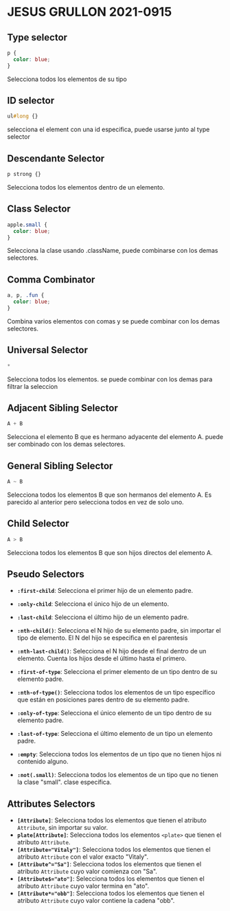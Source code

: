 # JESUS GRULLON 2021-0915 



## Type selector

```css
p {
  color: blue;
}

```
Selecciona todos los elementos de su tipo

## ID selector
```css
ul#long {}

```
selecciona el element con una id especifica, puede usarse junto al type selector

## Descendante Selector
```css
p strong {}

```
Selecciona todos los elementos dentro de un elemento.

## Class Selector
```css
apple.small {
  color: blue;
}

```
Selecciona la clase usando .className, puede combinarse con los demas selectores.

## Comma Combinator

```css
a, p, .fun {
  color: blue;
}

```
Combina varios elementos con comas y se puede combinar con los demas selectores.

## Universal Selector
```css
*
```
Selecciona todos los elementos. se puede combinar con los demas para filtrar la seleccion

## Adjacent Sibling Selector

```css
A + B
```
Selecciona el elemento B que es hermano adyacente del elemento A. puede ser combinado con los demas selectores.

## General Sibling Selector
```css 
A ~ B
```
Selecciona todos los elementos B que son hermanos del elemento A. Es parecido al anterior pero selecciona todos en vez de solo uno.

## Child Selector
```css
A > B
```
Selecciona todos los elementos B que son hijos directos del elemento A. 

## Pseudo Selectors

- **`:first-child`**: Selecciona el primer hijo de un elemento padre. 
- **`:only-child`**: Selecciona el único hijo de un elemento. 
- **`:last-child`**: Selecciona el último hijo de un elemento padre.
- **`:nth-child()`**: Selecciona el N hijo de su elemento padre, sin importar el tipo de elemento. El N del hijo se especifica en el parentesis
- **`:nth-last-child()`**: Selecciona el N hijo desde el final dentro de un elemento. Cuenta los hijos desde el último hasta el primero.
- **`:first-of-type`**: Selecciona el primer elemento de un tipo dentro de su elemento padre.
- **`:nth-of-type()`**: Selecciona todos los elementos de un tipo específico que están en posiciones pares dentro de su elemento padre.

- **`:only-of-type`**: Selecciona el único elemento de un tipo dentro de su elemento padre.
- **`:last-of-type`**: Selecciona el último elemento de un tipo un elemento padre.
- **`:empty`**: Selecciona todos los elementos de un tipo que no tienen hijos ni contenido alguno.
- **`:not(.small)`**: Selecciona todos los elementos de un tipo que no tienen la clase "small". clase específica.

## Attributes Selectors

- **`[Attribute]`**: Selecciona todos los elementos que tienen el atributo `Attribute`, sin importar su valor. 
- **`plate[Attribute]`**: Selecciona todos los elementos `<plate>` que tienen el atributo `Attribute`. 
- **`[Attribute="Vitaly"]`**: Selecciona todos los elementos que tienen el atributo `Attribute` con el valor exacto "Vitaly".
- **`[Attribute^="Sa"]`**: Selecciona todos los elementos que tienen el atributo `Attribute` cuyo valor comienza con "Sa".
- **`[Attribute$="ato"]`**: Selecciona todos los elementos que tienen el atributo `Attribute` cuyo valor termina en "ato".
- **`[Attribute*="obb"]`**: Selecciona todos los elementos que tienen el atributo `Attribute` cuyo valor contiene la cadena "obb".
